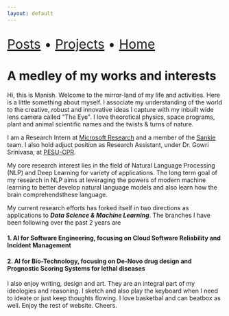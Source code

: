 ```yaml
---
layout: default
---
```


<p align="left" style="font-size:30px">
    <a href="./posts.html">Posts</a> •
    <a href="./projects.html"> Projects</a> •
    <a href="./index.html"> Home</a>
</p>


# A medley of my works and interests

Hi, this is Manish. Welcome to the mirror-land of my life and activities. Here is a little something about myself. I associate my understanding of the world to the creative, robust and innovative ideas I capture with my inbuilt wide lens camera called "The Eye". I love theorotical physics, space programs, plant and animal scientific names and the twists & turns of nature.

I am a Research Intern at [Microsoft Research](https://www.microsoft.com/en-us/research/) and a member of the [Sankie](https://www.microsoft.com/en-us/research/project/sankie/) team. I also hold adjuct position as Research Assistant, under Dr. Gowri Srinivasa, at [PESU-CPR](https://research.pes.edu/center-for-pattern-recognition/).

My core research interest lies in the field of Natural Language Processing (NLP) and Deep Learning for variety of applications. The long term goal of my research in NLP aims at leveraging the powers of modern machine learning to better develop natural language models and also learn how the brain comprehendsthese language.

My current research efforts has forked itself in two directions as applications to ***Data Science & Machine Learning***. The branches I have been following over the past 2 years are

#### 1. AI for Software Engineering, focusing on Cloud Software Reliability and Incident Management
#### 2. AI for Bio-Technology, focusing on De-Novo drug design and Prognostic Scoring Systems for lethal diseases

I also enjoy writing, design and art. They are an integral part of my ideologies and reasoning. I sketch and also play the keyboard when I need to ideate or just keep thoughts flowing. I love basketbal and can beatbox as well. Enjoy the rest of website. Cheers. 